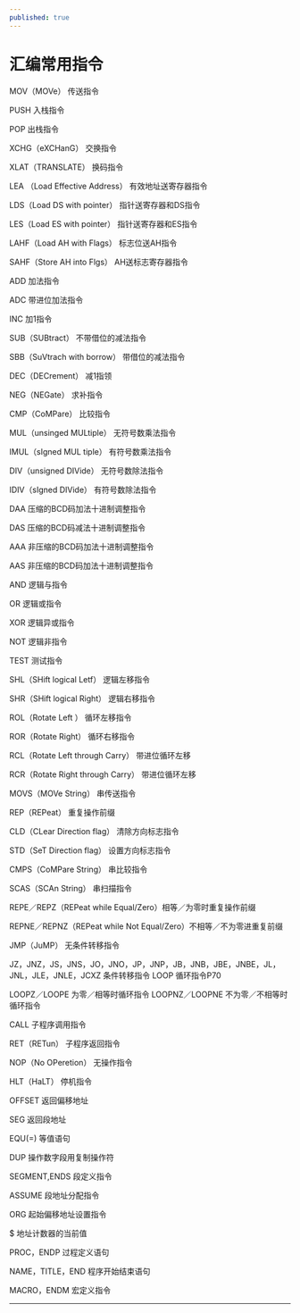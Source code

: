 ```yaml
---
published: true
---
```

# 汇编常用指令

MOV（MOVe） 传送指令

PUSH 入栈指令

POP 出栈指令

XCHG（eXCHanG） 交换指令

XLAT（TRANSLATE） 换码指令

LEA （Load Effective Address） 有效地址送寄存器指令

LDS（Load DS with pointer） 指针送寄存器和DS指令

LES（Load ES with pointer） 指针送寄存器和ES指令

LAHF（Load AH with Flags） 标志位送AH指令

SAHF（Store AH into Flgs） AH送标志寄存器指令

ADD 加法指令

ADC 带进位加法指令

INC 加1指令

SUB（SUBtract） 不带借位的减法指令

SBB（SuVtrach with borrow） 带借位的减法指令

DEC（DECrement） 减1指领

NEG（NEGate） 求补指令

CMP（CoMPare） 比较指令

MUL（unsinged MULtiple） 无符号数乘法指令

IMUL（sIgned MUL tiple） 有符号数乘法指令

DIV（unsigned DIVide） 无符号数除法指令

IDIV（sIgned DIVide） 有符号数除法指令

DAA 压缩的BCD码加法十进制调整指令

DAS 压缩的BCD码减法十进制调整指令

AAA 非压缩的BCD码加法十进制调整指令

AAS 非压缩的BCD码加法十进制调整指令

AND 逻辑与指令

OR 逻辑或指令

XOR 逻辑异或指令

NOT 逻辑非指令

TEST 测试指令

SHL（SHift logical Letf） 逻辑左移指令

SHR（SHift logical Right） 逻辑右移指令

ROL（Rotate Left ） 循环左移指令

ROR（Rotate Right） 循环右移指令

RCL（Rotate Left through Carry） 带进位循环左移

RCR（Rotate Right through Carry） 带进位循环左移

MOVS（MOVe String） 串传送指令

REP（REPeat） 重复操作前缀

CLD（CLear Direction flag） 清除方向标志指令

STD（SeT Direction flag） 设置方向标志指令

CMPS（CoMPare String） 串比较指令

SCAS（SCAn String） 串扫描指令

REPE／REPZ（REPeat while Equal/Zero）相等／为零时重复操作前缀

REPNE／REPNZ（REPeat while Not Equal/Zero）不相等／不为零进重复前缀

JMP（JuMP） 无条件转移指令

JZ，JNZ，JS，JNS，JO，JNO，JP，JNP，JB，JNB，JBE，JNBE，JL，JNL，JLE，JNLE，JCXZ 条件转移指令
LOOP 循环指令P70

LOOPZ／LOOPE 为零／相等时循环指令
LOOPNZ／LOOPNE 不为零／不相等时循环指令

CALL 子程序调用指令

RET（RETun） 子程序返回指令

NOP（No OPeretion） 无操作指令

HLT（HaLT） 停机指令

OFFSET 返回偏移地址

SEG 返回段地址

EQU(=) 等值语句

DUP 操作数字段用复制操作符

SEGMENT,ENDS 段定义指令

ASSUME 段地址分配指令

ORG 起始偏移地址设置指令

$ 地址计数器的当前值

PROC，ENDP 过程定义语句

NAME，TITLE，END 程序开始结束语句

MACRO，ENDM 宏定义指令

---
